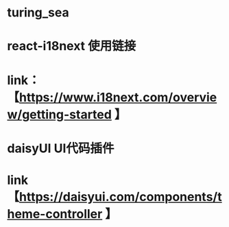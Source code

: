 # turing_sea

# react-i18next 使用链接
# link：【https://www.i18next.com/overview/getting-started 】

# daisyUI UI代码插件
# link 【https://daisyui.com/components/theme-controller 】